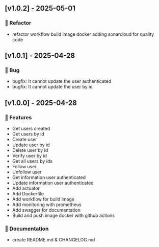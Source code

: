 ## [v1.0.2] - 2025-05-01
### 🔧 Refactor
* refactor workflow build image docker adding sonarcloud for quality code
## [v1.0.1] - 2025-04-28
### 🐛 Bug
* bugfix: It cannot update the user authenticated
* bugfix: It cannot update the user by id
## [v1.0.0] - 2025-04-28
### 🚀 Features
* Get users created
* Get users by id
* Create user
* Update user by id
* Delete user by id
* Verify user by id
* Get all users by ids
* Follow user
* Unfollow user
* Get information user authenticated
* Update information user authenticated
* Add actuator
* Add Dockerfile
* Add workflow for build image
* Add monitoring with prometheus
* Add swagger for documentation
* Build and push image docker with github actions
### 📄 Documentation
* create README.md & CHANGELOG.md